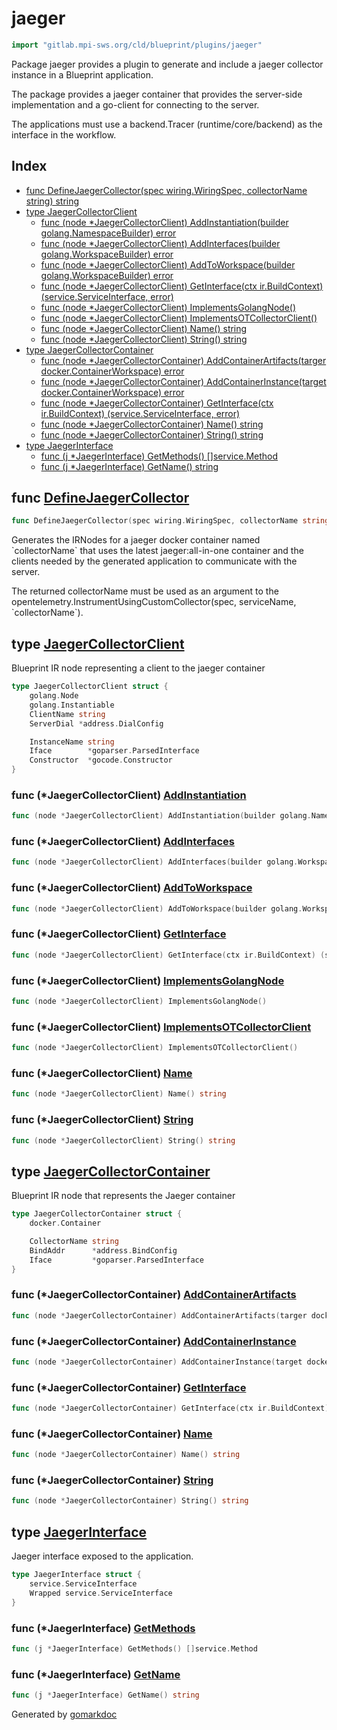 <!-- Code generated by gomarkdoc. DO NOT EDIT -->

# jaeger

```go
import "gitlab.mpi-sws.org/cld/blueprint/plugins/jaeger"
```

Package jaeger provides a plugin to generate and include a jaeger collector instance in a Blueprint application.

The package provides a jaeger container that provides the server\-side implementation and a go\-client for connecting to the server.

The applications must use a backend.Tracer \(runtime/core/backend\) as the interface in the workflow.

## Index

- [func DefineJaegerCollector\(spec wiring.WiringSpec, collectorName string\) string](<#DefineJaegerCollector>)
- [type JaegerCollectorClient](<#JaegerCollectorClient>)
  - [func \(node \*JaegerCollectorClient\) AddInstantiation\(builder golang.NamespaceBuilder\) error](<#JaegerCollectorClient.AddInstantiation>)
  - [func \(node \*JaegerCollectorClient\) AddInterfaces\(builder golang.WorkspaceBuilder\) error](<#JaegerCollectorClient.AddInterfaces>)
  - [func \(node \*JaegerCollectorClient\) AddToWorkspace\(builder golang.WorkspaceBuilder\) error](<#JaegerCollectorClient.AddToWorkspace>)
  - [func \(node \*JaegerCollectorClient\) GetInterface\(ctx ir.BuildContext\) \(service.ServiceInterface, error\)](<#JaegerCollectorClient.GetInterface>)
  - [func \(node \*JaegerCollectorClient\) ImplementsGolangNode\(\)](<#JaegerCollectorClient.ImplementsGolangNode>)
  - [func \(node \*JaegerCollectorClient\) ImplementsOTCollectorClient\(\)](<#JaegerCollectorClient.ImplementsOTCollectorClient>)
  - [func \(node \*JaegerCollectorClient\) Name\(\) string](<#JaegerCollectorClient.Name>)
  - [func \(node \*JaegerCollectorClient\) String\(\) string](<#JaegerCollectorClient.String>)
- [type JaegerCollectorContainer](<#JaegerCollectorContainer>)
  - [func \(node \*JaegerCollectorContainer\) AddContainerArtifacts\(targer docker.ContainerWorkspace\) error](<#JaegerCollectorContainer.AddContainerArtifacts>)
  - [func \(node \*JaegerCollectorContainer\) AddContainerInstance\(target docker.ContainerWorkspace\) error](<#JaegerCollectorContainer.AddContainerInstance>)
  - [func \(node \*JaegerCollectorContainer\) GetInterface\(ctx ir.BuildContext\) \(service.ServiceInterface, error\)](<#JaegerCollectorContainer.GetInterface>)
  - [func \(node \*JaegerCollectorContainer\) Name\(\) string](<#JaegerCollectorContainer.Name>)
  - [func \(node \*JaegerCollectorContainer\) String\(\) string](<#JaegerCollectorContainer.String>)
- [type JaegerInterface](<#JaegerInterface>)
  - [func \(j \*JaegerInterface\) GetMethods\(\) \[\]service.Method](<#JaegerInterface.GetMethods>)
  - [func \(j \*JaegerInterface\) GetName\(\) string](<#JaegerInterface.GetName>)


<a name="DefineJaegerCollector"></a>
## func [DefineJaegerCollector](<https://gitlab.mpi-sws.org/cld/blueprint2/blueprint/blob/main/plugins/jaeger/wiring.go#L20>)

```go
func DefineJaegerCollector(spec wiring.WiringSpec, collectorName string) string
```

Generates the IRNodes for a jaeger docker container named \`collectorName\` that uses the latest jaeger:all\-in\-one container and the clients needed by the generated application to communicate with the server.

The returned collectorName must be used as an argument to the opentelemetry.InstrumentUsingCustomCollector\(spec, serviceName, \`collectorName\`\).

<a name="JaegerCollectorClient"></a>
## type [JaegerCollectorClient](<https://gitlab.mpi-sws.org/cld/blueprint2/blueprint/blob/main/plugins/jaeger/ir_collector_client.go#L17-L26>)

Blueprint IR node representing a client to the jaeger container

```go
type JaegerCollectorClient struct {
    golang.Node
    golang.Instantiable
    ClientName string
    ServerDial *address.DialConfig

    InstanceName string
    Iface        *goparser.ParsedInterface
    Constructor  *gocode.Constructor
}
```

<a name="JaegerCollectorClient.AddInstantiation"></a>
### func \(\*JaegerCollectorClient\) [AddInstantiation](<https://gitlab.mpi-sws.org/cld/blueprint2/blueprint/blob/main/plugins/jaeger/ir_collector_client.go#L66>)

```go
func (node *JaegerCollectorClient) AddInstantiation(builder golang.NamespaceBuilder) error
```



<a name="JaegerCollectorClient.AddInterfaces"></a>
### func \(\*JaegerCollectorClient\) [AddInterfaces](<https://gitlab.mpi-sws.org/cld/blueprint2/blueprint/blob/main/plugins/jaeger/ir_collector_client.go#L81>)

```go
func (node *JaegerCollectorClient) AddInterfaces(builder golang.WorkspaceBuilder) error
```



<a name="JaegerCollectorClient.AddToWorkspace"></a>
### func \(\*JaegerCollectorClient\) [AddToWorkspace](<https://gitlab.mpi-sws.org/cld/blueprint2/blueprint/blob/main/plugins/jaeger/ir_collector_client.go#L85>)

```go
func (node *JaegerCollectorClient) AddToWorkspace(builder golang.WorkspaceBuilder) error
```



<a name="JaegerCollectorClient.GetInterface"></a>
### func \(\*JaegerCollectorClient\) [GetInterface](<https://gitlab.mpi-sws.org/cld/blueprint2/blueprint/blob/main/plugins/jaeger/ir_collector_client.go#L77>)

```go
func (node *JaegerCollectorClient) GetInterface(ctx ir.BuildContext) (service.ServiceInterface, error)
```



<a name="JaegerCollectorClient.ImplementsGolangNode"></a>
### func \(\*JaegerCollectorClient\) [ImplementsGolangNode](<https://gitlab.mpi-sws.org/cld/blueprint2/blueprint/blob/main/plugins/jaeger/ir_collector_client.go#L89>)

```go
func (node *JaegerCollectorClient) ImplementsGolangNode()
```



<a name="JaegerCollectorClient.ImplementsOTCollectorClient"></a>
### func \(\*JaegerCollectorClient\) [ImplementsOTCollectorClient](<https://gitlab.mpi-sws.org/cld/blueprint2/blueprint/blob/main/plugins/jaeger/ir_collector_client.go#L91>)

```go
func (node *JaegerCollectorClient) ImplementsOTCollectorClient()
```



<a name="JaegerCollectorClient.Name"></a>
### func \(\*JaegerCollectorClient\) [Name](<https://gitlab.mpi-sws.org/cld/blueprint2/blueprint/blob/main/plugins/jaeger/ir_collector_client.go#L39>)

```go
func (node *JaegerCollectorClient) Name() string
```



<a name="JaegerCollectorClient.String"></a>
### func \(\*JaegerCollectorClient\) [String](<https://gitlab.mpi-sws.org/cld/blueprint2/blueprint/blob/main/plugins/jaeger/ir_collector_client.go#L43>)

```go
func (node *JaegerCollectorClient) String() string
```



<a name="JaegerCollectorContainer"></a>
## type [JaegerCollectorContainer](<https://gitlab.mpi-sws.org/cld/blueprint2/blueprint/blob/main/plugins/jaeger/ir_collector.go#L13-L19>)

Blueprint IR node that represents the Jaeger container

```go
type JaegerCollectorContainer struct {
    docker.Container

    CollectorName string
    BindAddr      *address.BindConfig
    Iface         *goparser.ParsedInterface
}
```

<a name="JaegerCollectorContainer.AddContainerArtifacts"></a>
### func \(\*JaegerCollectorContainer\) [AddContainerArtifacts](<https://gitlab.mpi-sws.org/cld/blueprint2/blueprint/blob/main/plugins/jaeger/ir_collector.go#L76>)

```go
func (node *JaegerCollectorContainer) AddContainerArtifacts(targer docker.ContainerWorkspace) error
```



<a name="JaegerCollectorContainer.AddContainerInstance"></a>
### func \(\*JaegerCollectorContainer\) [AddContainerInstance](<https://gitlab.mpi-sws.org/cld/blueprint2/blueprint/blob/main/plugins/jaeger/ir_collector.go#L80>)

```go
func (node *JaegerCollectorContainer) AddContainerInstance(target docker.ContainerWorkspace) error
```



<a name="JaegerCollectorContainer.GetInterface"></a>
### func \(\*JaegerCollectorContainer\) [GetInterface](<https://gitlab.mpi-sws.org/cld/blueprint2/blueprint/blob/main/plugins/jaeger/ir_collector.go#L71>)

```go
func (node *JaegerCollectorContainer) GetInterface(ctx ir.BuildContext) (service.ServiceInterface, error)
```



<a name="JaegerCollectorContainer.Name"></a>
### func \(\*JaegerCollectorContainer\) [Name](<https://gitlab.mpi-sws.org/cld/blueprint2/blueprint/blob/main/plugins/jaeger/ir_collector.go#L63>)

```go
func (node *JaegerCollectorContainer) Name() string
```



<a name="JaegerCollectorContainer.String"></a>
### func \(\*JaegerCollectorContainer\) [String](<https://gitlab.mpi-sws.org/cld/blueprint2/blueprint/blob/main/plugins/jaeger/ir_collector.go#L67>)

```go
func (node *JaegerCollectorContainer) String() string
```



<a name="JaegerInterface"></a>
## type [JaegerInterface](<https://gitlab.mpi-sws.org/cld/blueprint2/blueprint/blob/main/plugins/jaeger/ir_collector.go#L22-L25>)

Jaeger interface exposed to the application.

```go
type JaegerInterface struct {
    service.ServiceInterface
    Wrapped service.ServiceInterface
}
```

<a name="JaegerInterface.GetMethods"></a>
### func \(\*JaegerInterface\) [GetMethods](<https://gitlab.mpi-sws.org/cld/blueprint2/blueprint/blob/main/plugins/jaeger/ir_collector.go#L31>)

```go
func (j *JaegerInterface) GetMethods() []service.Method
```



<a name="JaegerInterface.GetName"></a>
### func \(\*JaegerInterface\) [GetName](<https://gitlab.mpi-sws.org/cld/blueprint2/blueprint/blob/main/plugins/jaeger/ir_collector.go#L27>)

```go
func (j *JaegerInterface) GetName() string
```



Generated by [gomarkdoc](<https://github.com/princjef/gomarkdoc>)
